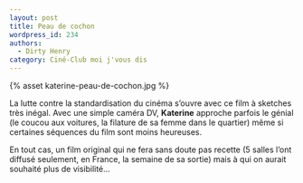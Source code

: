 ```yaml
---
layout: post
title: Peau de cochon
wordpress_id: 234
authors:
  - Dirty Henry
category: Ciné-Club moi j'vous dis
---
```


{% asset katerine-peau-de-cochon.jpg %}

La lutte contre la standardisation du cinéma s’ouvre avec ce film à sketches
très inégal. Avec une simple caméra DV, **Katerine** approche parfois le génial
(le coucou aux voitures, la filature de sa femme dans le quartier) même si
certaines séquences du film sont moins heureuses.

En tout cas, un film original qui ne fera sans doute pas recette (5 salles l’ont
diffusé seulement, en France, la semaine de sa sortie) mais à qui on aurait
souhaité plus de visibilité…
